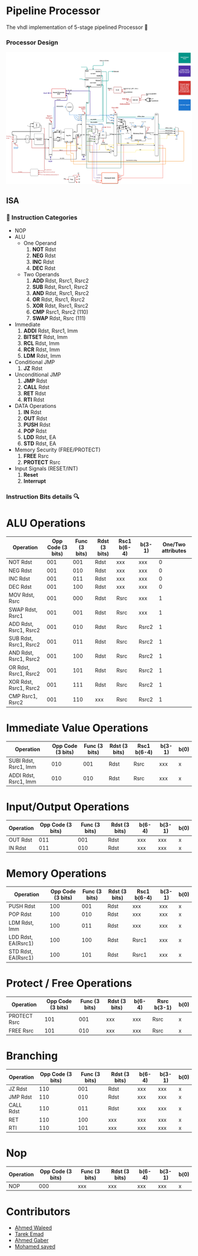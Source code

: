 # Pipeline Processor

The vhdl implementation of 5-stage pipelined Processor 🦾

### Processor Design

![Image](Design/5-stage-processor-design.png)

## ISA

### 🤔 Instruction Categories

- NOP
- ALU
  - One Operand
    1. **NOT** Rdst
    2. **NEG** Rdst
    3. **INC** Rdst
    4. **DEC** Rdst
  - Two Operands
    1. **ADD** Rdst, Rsrc1, Rsrc2
    2. **SUB** Rdst, Rsrc1, Rsrc2
    3. **AND** Rdst, Rsrc1, Rsrc2
    4. **OR** Rdst, Rsrc1, Rsrc2
    5. **XOR** Rdst, Rsrc1, Rsrc2
    6. **CMP** Rsrc1, Rsrc2 (110)
    7. **SWAP** Rdst, Rsrc (111)
- Immediate
  1. **ADDI** Rdst, Rsrc1, Imm
  2. **BITSET** Rdst, Imm
  3. **RCL** Rdst, Imm
  4. **RCR** Rdst, Imm
  5. **LDM** Rdst, Imm
- Conditional JMP
  1. **JZ** Rdst
- Unconditional JMP
  1. **JMP** Rdst
  2. **CALL** Rdst
  3. **RET** Rdst
  4. **RTI** Rdst
- DATA Operations
  1. **IN** Rdst
  2. **OUT** Rdst
  3. **PUSH** Rdst
  4. **POP** Rdst
  5. **LDD** Rdst, EA
  6. **STD** Rdst, EA
- Memory Security (FREE/PROTECT)
  1. **FREE** Rsrc
  2. **PROTECT** Rsrc
- Input Signals (RESET/INT)
  1. **Reset**
  2. **Interrupt**

### Instruction Bits details 🔍

# ALU Operations

| Operation              | Opp Code (3 bits) | Func (3 bits) | Rdst (3 bits) | Rsc1 b(6-4) | b(3-1) | One/Two attributes |
| ---------------------- | ----------------- | ------------- | ------------- | ----------- | ------ | ------------------ |
| NOT Rdst               | 001               | 001           | Rdst          | xxx         | xxx    | 0                  |
| NEG Rdst               | 001               | 010           | Rdst          | xxx         | xxx    | 0                  |
| INC Rdst               | 001               | 011           | Rdst          | xxx         | xxx    | 0                  |
| DEC Rdst               | 001               | 100           | Rdst          | xxx         | xxx    | 0                  |
| MOV Rdst, Rsrc         | 001               | 000           | Rdst          | Rsrc        | xxx    | 1                  |
| SWAP Rdst, Rsrc1       | 001               | 001           | Rdst          | Rsrc        | xxx    | 1                  |
| ADD Rdst, Rsrc1, Rsrc2 | 001               | 010           | Rdst          | Rsrc        | Rsrc2  | 1                  |
| SUB Rdst, Rsrc1, Rsrc2 | 001               | 011           | Rdst          | Rsrc        | Rsrc2  | 1                  |
| AND Rdst, Rsrc1, Rsrc2 | 001               | 100           | Rdst          | Rsrc        | Rsrc2  | 1                  |
| OR Rdst, Rsrc1, Rsrc2  | 001               | 101           | Rdst          | Rsrc        | Rsrc2  | 1                  |
| XOR Rdst, Rsrc1, Rsrc2 | 001               | 111           | Rdst          | Rsrc        | Rsrc2  | 1                  |
| CMP Rsrc1, Rsrc2       | 001               | 110           | xxx           | Rsrc        | Rsrc2  | 1                  |

# Immediate Value Operations

| Operation             | Opp Code (3 bits) | Func (3 bits) | Rdst (3 bits) | Rsc1 b(6-4) | b(3-1) | b(0) |
| --------------------- | ----------------- | ------------- | ------------- | ----------- | ------ | ---- |
| SUBI Rdst, Rsrc1, Imm | 010               | 001           | Rdst          | Rsrc        | xxx    | x    |
| ADDI Rdst, Rsrc1, Imm | 010               | 010           | Rdst          | Rsrc        | xxx    | x    |

# Input/Output Operations

| Operation | Opp Code (3 bits) | Func (3 bits) | Rdst (3 bits) | b(6-4) | b(3-1) | b(0) |
| --------- | ----------------- | ------------- | ------------- | ------ | ------ | ---- |
| OUT Rdst  | 011               | 001           | Rdst          | xxx    | xxx    | x    |
| IN Rdst   | 011               | 010           | Rdst          | xxx    | xxx    | x    |

# Memory Operations

| Operation           | Opp Code (3 bits) | Func (3 bits) | Rdst (3 bits) | Rsc1 b(6-4) | b(3-1) | b(0) |
| ------------------- | ----------------- | ------------- | ------------- | ----------- | ------ | ---- |
| PUSH Rdst           | 100               | 001           | Rdst          | xxx         | xxx    | x    |
| POP Rdst            | 100               | 010           | Rdst          | xxx         | xxx    | x    |
| LDM Rdst, Imm       | 100               | 011           | Rdst          | xxx         | xxx    | x    |
| LDD Rdst, EA(Rsrc1) | 100               | 100           | Rdst          | Rsrc1       | xxx    | x    |
| STD Rdst, EA(Rsrc1) | 100               | 101           | Rdst          | Rsrc1       | xxx    | x    |

# Protect / Free Operations

| Operation    | Opp Code (3 bits) | Func (3 bits) | Rdst (3 bits) | b(6-4) | Rsrc b(3-1) | b(0) |
| ------------ | ----------------- | ------------- | ------------- | ------ | ----------- | ---- |
| PROTECT Rsrc | 101               | 001           | xxx           | xxx    | Rsrc        | x    |
| FREE Rsrc    | 101               | 010           | xxx           | xxx    | Rsrc        | x    |

# Branching

| Operation | Opp Code (3 bits) | Func (3 bits) | Rdst (3 bits) | b(6-4) | b(3-1) | b(0) |
| --------- | ----------------- | ------------- | ------------- | ------ | ------ | ---- |
| JZ Rdst   | 110               | 001           | Rdst          | xxx    | xxx    | x    |
| JMP Rdst  | 110               | 010           | Rdst          | xxx    | xxx    | x    |
| CALL Rdst | 110               | 011           | Rdst          | xxx    | xxx    | x    |
| RET       | 110               | 100           | xxx           | xxx    | xxx    | x    |
| RTI       | 110               | 101           | xxx           | xxx    | xxx    | x    |

# Nop

| Operation | Opp Code (3 bits) | Func (3 bits) | Rdst (3 bits) | b(6-4) | b(3-1) | b(0) |
| --------- | ----------------- | ------------- | ------------- | ------ | ------ | ---- |
| NOP       | 000               | xxx           | xxx           | xxx    | xxx    | x    |

# Contributors

- [Ahmed Waleed](https://github.com/ahmedwaleed01)
- [Tarek Emad](https://github.com/TarekEmad120)
- [Ahmed Gaber](https://github.com/agaberr)
- [Mohamed sayed](https://github.com/mohamedelsayed148)
